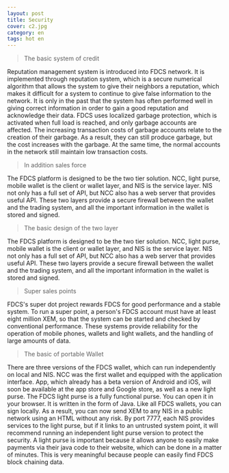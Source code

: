 ```yaml
---
layout: post
title: Security
cover: c2.jpg
category: en
tags: hot en
---
```


> The basic system of credit

Reputation management system is introduced into FDCS network. It is implemented through reputation system, which is a secure numerical algorithm that allows the system to give their neighbors a reputation, which makes it difficult for a system to continue to give false information to the network. It is only in the past that the system has often performed well in giving correct information in order to gain a good reputation and acknowledge their data. FDCS uses localized garbage protection, which is activated when full load is reached, and only garbage accounts are affected. The increasing transaction costs of garbage accounts relate to the creation of their garbage. As a result, they can still produce garbage, but the cost increases with the garbage. At the same time, the normal accounts in the network still maintain low transaction costs.
<!--excerpt-->
> In addition sales force

The FDCS platform is designed to be the two tier solution. NCC, light purse, mobile wallet is the client or wallet layer, and NIS is the service layer. NIS not only has a full set of API, but NCC also has a web server that provides useful API. These two layers provide a secure firewall between the wallet and the trading system, and all the important information in the wallet is stored and signed.
> The basic design of the two layer

The FDCS platform is designed to be the two tier solution. NCC, light purse, mobile wallet is the client or wallet layer, and NIS is the service layer. NIS not only has a full set of API, but NCC also has a web server that provides useful API. These two layers provide a secure firewall between the wallet and the trading system, and all the important information in the wallet is stored and signed.
> Super sales points

FDCS's super dot project rewards FDCS for good performance and a stable system. To run a super point, a person's FDCS account must have at least eight million XEM, so that the system can be started and checked by conventional performance. These systems provide reliability for the operation of mobile phones, wallets and light wallets, and the handling of large amounts of data.
> The basic of portable Wallet

There are three versions of the FDCS wallet, which can run independently on local and NIS. NCC was the first wallet and equipped with the application interface. App, which already has a beta version of Android and iOS, will soon be available at the app store and Google store, as well as a new light purse.
The FDCS light purse is a fully functional purse. You can open it in your browser. It is written in the form of Java. Like all FDCS wallets, you can sign locally. As a result, you can now send XEM to any NIS in a public network using an HTML without any risk. By port 7777, each NIS provides services to the light purse, but if it links to an untrusted system point, it will recommend running an independent light purse version to protect the security. A light purse is important because it allows anyone to easily make payments via their java code to their website, which can be done in a matter of minutes. This is very meaningful because people can easily find FDCS block chaining data.
